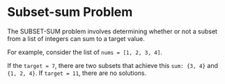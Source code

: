 # Subset-sum Problem

The SUBSET-SUM problem involves determining whether or not a subset from a list of integers can sum to a target value. 

For example, consider the list of `nums = [1, 2, 3, 4]`. 

If the `target = 7`, there are two subsets that achieve this `sum: {3, 4}` and `{1, 2, 4}`. If `target = 11`, there are no solutions.
